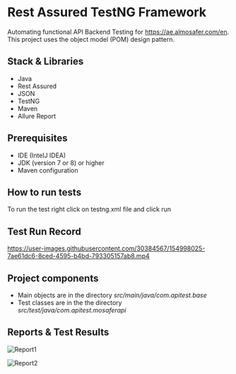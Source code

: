 # Rest Assured TestNG Framework
Automating functional API Backend Testing for https://ae.almosafer.com/en. This project uses the object model (POM) design pattern.

## Stack & Libraries
- Java
- Rest Assured
- JSON
- TestNG
- Maven
- Allure Report 

## Prerequisites
- IDE (IntelJ IDEA)
- JDK (version 7 or 8) or higher
- Maven configuration


## How to run tests

To run the test right click on testng.xml file and click run

## Test Run Record


https://user-images.githubusercontent.com/30384567/154998025-7ae61dc6-8ced-4595-b4bd-793305157ab8.mp4



## Project components
- Main objects are in the directory *src/main/java/com.apitest.base*
- Test classes are in the the directory *src/test/java/com.apitest.mosaferapi*
  
## Reports & Test Results
  
  
![Report1](https://user-images.githubusercontent.com/30384567/154980984-84cb3ae4-9d27-44ab-932a-4d6ff36df827.png)
  
![Report2](https://user-images.githubusercontent.com/30384567/154981017-3d6820fc-54a2-4c8b-abcd-aefe09b2cd4d.png)

